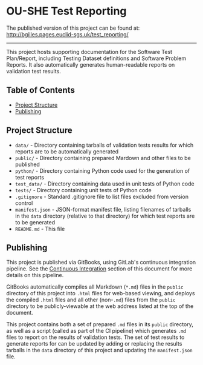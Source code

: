 # OU-SHE Test Reporting

The published version of this project can be found at: http://bgilles.pages.euclid-sgs.uk/test_reporting/

---

This project hosts supporting documentation for the Software Test Plan/Report, including Testing Dataset definitions and
Software Problem Reports. It also automatically generates human-readable reports on validation test results.

## Table of Contents

* [Project Structure](#project-structure)
* [Publishing](#publishing)

## Project Structure

* `data/` - Directory containing tarballs of validation tests results for which reports are to be automatically
  generated
* `public/` - Directory containing prepared Mardown and other files to be published
* `python/` - Directory containing Python code used for the generation of test reports
* `test_data/` - Directory containing data used in unit tests of Python code
* `tests/` - Directory containing unit tests of Python code
* `.gitignore` - Standard .gitignore file to list files excluded from version control
* `manifest.json` - JSON-format manifest file, listing filenames of tarballs in the `data` directory (relative to that
  directory) for which test reports are to be generated
* `README.md` - This file

## Publishing

This project is published via GitBooks, using GitLab's continuous integration pipeline. See the
[Continuous Integration](#continuous-integration) section of this document for more details on this pipeline.

GitBooks automatically compiles all Markdown (`*.md`) files in the `public` directory of this project into `.html` files
for web-based viewing, and deploys the compiled `.html` files and all other (non-`.md`) files from the `public`
directory to be publicly-viewable at the web address listed at the top of the document.

This project contains both a set of prepared `.md` files in its `public` directory, as well as a script (called as part
of the CI pipeline) which generates `.md` files to report on the results of validation tests. The set of test results to
generate reports for can be updated by adding or replacing the results tarballs in the `data` directory of this project 
and updating the `manifest.json` file.
